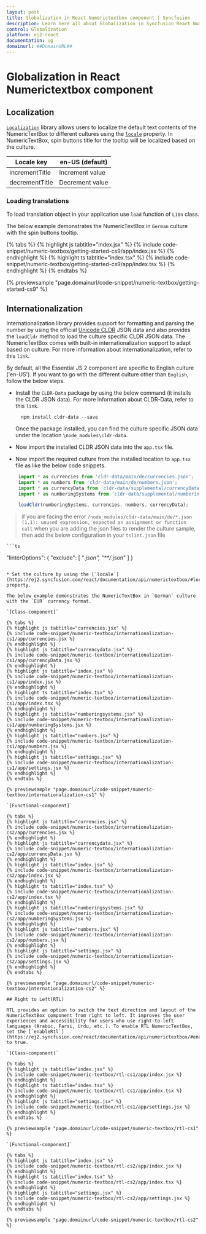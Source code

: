 ```yaml
---
layout: post
title: Globalization in React Numerictextbox component | Syncfusion
description: Learn here all about Globalization in Syncfusion React Numerictextbox component of Syncfusion Essential JS 2 and more.
control: Globalization 
platform: ej2-react
documentation: ug
domainurl: ##DomainURL##
---
```


# Globalization in React Numerictextbox component

## Localization

[`Localization`](https://ej2.syncfusion.com/react/documentation/common/globalization/localization) library allows users to localize the default text contents of the NumericTextBox to different cultures using the [`locale`](https://ej2.syncfusion.com/react/documentation/api/numerictextbox/#locale) property.
In NumericTextBox, spin buttons title for the tooltip will be localized based on the culture.

| Locale key | en-US (default)  |
|------|------|
| incrementTitle |  Increment value |
| decrementTitle |  Decrement value |

### Loading translations

To load translation object in your application use `load` function of `L10n` class.

The below example demonstrates the NumericTextBox in `German` culture with the spin buttons tooltip.

{% tabs %}
{% highlight js tabtitle="index.jsx" %}
{% include code-snippet/numeric-textbox/getting-started-cs9/app/index.jsx %}
{% endhighlight %}
{% highlight ts tabtitle="index.tsx" %}
{% include code-snippet/numeric-textbox/getting-started-cs9/app/index.tsx %}
{% endhighlight %}
{% endtabs %}

 {% previewsample "page.domainurl/code-snippet/numeric-textbox/getting-started-cs9" %}

## Internationalization

Internationalization library provides support for formatting and parsing the number by using the official [Unicode CLDR](http://cldr.unicode.org/) JSON data and also provides the `loadCldr` method to load the culture specific CLDR JSON data. The NumericTextBox comes with built-in internationalization support to adapt based on culture. For more information about internationalization, refer to this `link`.

By default, all the Essential JS 2  component are specific to English culture ('en-US'). If you want to go with the different culture other than `English`, follow the below steps.

* Install the `CLDR-Data` package by using the below command (it installs the CLDR JSON data). For more information about CLDR-Data, refer to this `link`.

    ```
      npm install cldr-data --save
    ```

    Once the package installed, you can find the culture specific JSON data under the location `\node_modules\cldr-data`.

* Now import the installed CLDR JSON data into the `app.tsx` file.

* Now import the required culture from the installed location to `app.tsx` file as like the below code snippets.

    ```ts
     import * as currencies from 'cldr-data/main/de/currencies.json';
     import * as numbers from 'cldr-data/main/de/numbers.json';
     import * as currencyData from 'cldr-data/supplemental/currencyData.json';
     import * as numberingSystems from 'cldr-data/supplemental/numberingSystems.json';

     loadCldr(numberingSystems, currencies, numbers, currencyData);
   ```

> if you are facing the error `/node_modules/cldr-data/main/de/*.json (1,1): unused expression, expected an assignment or function call` when you are adding the json files to render the culture sample, then add the below configuration in your `tslint.json` file

    ```ts

   "linterOptions": {
     "exclude": [
       "*.json",
       "**/*.json"
     ]
   }

  ```

* Set the culture by using the [`locale`](https://ej2.syncfusion.com/react/documentation/api/numerictextbox/#locale) property.

The below example demonstrates the NumericTextBox in `German` culture with the `EUR` currency format.

`[Class-component]`

{% tabs %}
{% highlight js tabtitle="currencies.jsx" %}
{% include code-snippet/numeric-textbox/internationalization-cs1/app/currencies.jsx %}
{% endhighlight %}
{% highlight js tabtitle="currencydata.jsx" %}
{% include code-snippet/numeric-textbox/internationalization-cs1/app/currencyData.jsx %}
{% endhighlight %}
{% highlight js tabtitle="index.jsx" %}
{% include code-snippet/numeric-textbox/internationalization-cs1/app/index.jsx %}
{% endhighlight %}
{% highlight ts tabtitle="index.tsx" %}
{% include code-snippet/numeric-textbox/internationalization-cs1/app/index.tsx %}
{% endhighlight %}
{% highlight js tabtitle="numberingsystems.jsx" %}
{% include code-snippet/numeric-textbox/internationalization-cs1/app/numberingSystems.jsx %}
{% endhighlight %}
{% highlight js tabtitle="numbers.jsx" %}
{% include code-snippet/numeric-textbox/internationalization-cs1/app/numbers.jsx %}
{% endhighlight %}
{% highlight js tabtitle="settings.jsx" %}
{% include code-snippet/numeric-textbox/internationalization-cs1/app/settings.jsx %}
{% endhighlight %}
{% endtabs %}

 {% previewsample "page.domainurl/code-snippet/numeric-textbox/internationalization-cs1" %}

`[Functional-component]`

{% tabs %}
{% highlight js tabtitle="currencies.jsx" %}
{% include code-snippet/numeric-textbox/internationalization-cs2/app/currencies.jsx %}
{% endhighlight %}
{% highlight js tabtitle="currencydata.jsx" %}
{% include code-snippet/numeric-textbox/internationalization-cs2/app/currencyData.jsx %}
{% endhighlight %}
{% highlight js tabtitle="index.jsx" %}
{% include code-snippet/numeric-textbox/internationalization-cs2/app/index.jsx %}
{% endhighlight %}
{% highlight ts tabtitle="index.tsx" %}
{% include code-snippet/numeric-textbox/internationalization-cs2/app/index.tsx %}
{% endhighlight %}
{% highlight js tabtitle="numberingsystems.jsx" %}
{% include code-snippet/numeric-textbox/internationalization-cs2/app/numberingSystems.jsx %}
{% endhighlight %}
{% highlight js tabtitle="numbers.jsx" %}
{% include code-snippet/numeric-textbox/internationalization-cs2/app/numbers.jsx %}
{% endhighlight %}
{% highlight js tabtitle="settings.jsx" %}
{% include code-snippet/numeric-textbox/internationalization-cs2/app/settings.jsx %}
{% endhighlight %}
{% endtabs %}

 {% previewsample "page.domainurl/code-snippet/numeric-textbox/internationalization-cs2" %}

## Right to Left(RTL)

RTL provides an option to switch the text direction and layout of the NumericTextBox component from right to left. It improves the user experiences and accessibility for users who use right-to-left languages (Arabic, Farsi, Urdu, etc.). To enable RTL NumericTextBox, set the [`enableRtl`](https://ej2.syncfusion.com/react/documentation/api/numerictextbox/#enablertl) to true.

`[Class-component]`

{% tabs %}
{% highlight js tabtitle="index.jsx" %}
{% include code-snippet/numeric-textbox/rtl-cs1/app/index.jsx %}
{% endhighlight %}
{% highlight ts tabtitle="index.tsx" %}
{% include code-snippet/numeric-textbox/rtl-cs1/app/index.tsx %}
{% endhighlight %}
{% highlight js tabtitle="settings.jsx" %}
{% include code-snippet/numeric-textbox/rtl-cs1/app/settings.jsx %}
{% endhighlight %}
{% endtabs %}

 {% previewsample "page.domainurl/code-snippet/numeric-textbox/rtl-cs1" %}

`[Functional-component]`

{% tabs %}
{% highlight js tabtitle="index.jsx" %}
{% include code-snippet/numeric-textbox/rtl-cs2/app/index.jsx %}
{% endhighlight %}
{% highlight ts tabtitle="index.tsx" %}
{% include code-snippet/numeric-textbox/rtl-cs2/app/index.tsx %}
{% endhighlight %}
{% highlight js tabtitle="settings.jsx" %}
{% include code-snippet/numeric-textbox/rtl-cs2/app/settings.jsx %}
{% endhighlight %}
{% endtabs %}

{% previewsample "page.domainurl/code-snippet/numeric-textbox/rtl-cs2" %}

 
